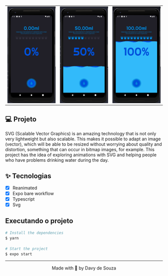 <table>
<tr>
 <td valign="top"><img src=".github/0.png" alt="waterdrink"/></td>
 <td valign="top"><img src=".github/50.png" alt="waterdrink"/></td>
 <td valign="top"><img src=".github/100.png" alt="waterdrink"/></td>
 <tr/>
</table>

## 💻 Projeto

SVG (Scalable Vector Graphics) is an amazing technology that is not only very lightweight but also scalable. This makes it possible to adapt an image (vector), which will be able to be resized without worrying about quality and distortion, something that can occur in bitmap images, for example. This project has the idea of exploring animations with SVG and helping people who have problems drinking water during the day.

## ✨ Tecnologias

- [x] Reanimated
- [x] Expo bare workflow
- [x] Typescript
- [x] Svg

## Executando o projeto

```bash
# Install the dependencies
$ yarn

# Start the project
$ expo start
```

---

<p align="center">Made with 💙 by Davy de Souza</p>
